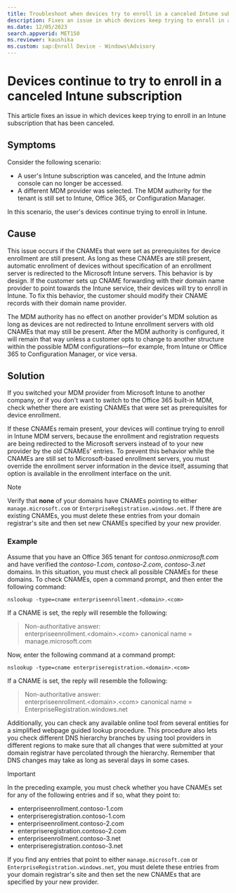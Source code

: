 ```yaml
---
title: Troubleshoot when devices try to enroll in a canceled Intune subscription
description: Fixes an issue in which devices keep trying to enroll in an Intune subscription that has been canceled.
ms.date: 12/05/2023
search.appverid: MET150
ms.reviewer: kaushika
ms.custom: sap:Enroll Device - Windows\Advisory
---
```

# Devices continue to try to enroll in a canceled Intune subscription

This article fixes an issue in which devices keep trying to enroll in an Intune subscription that has been canceled.

## Symptoms

Consider the following scenario:

- A user's Intune subscription was canceled, and the Intune admin console can no longer be accessed.
- A different MDM provider was selected. The MDM authority for the tenant is still set to Intune, Office 365, or Configuration Manager.

In this scenario, the user's devices continue trying to enroll in Intune.

## Cause

This issue occurs if the CNAMEs that were set as prerequisites for device enrollment are still present. As long as these CNAMEs are still present, automatic enrollment of devices without specification of an enrollment server is redirected to the Microsoft Intune servers. This behavior is by design. If the customer sets up CNAME forwarding with their domain name provider to point towards the Intune service, their devices will try to enroll in Intune. To fix this behavior, the customer should modify their CNAME records with their domain name provider.

The MDM authority has no effect on another provider's MDM solution as long as devices are not redirected to Intune enrollment servers with old CNAMEs that may still be present. After the MDM authority is configured, it will remain that way unless a customer opts to change to another structure within the possible MDM configurations&mdash;for example, from Intune or Office 365 to Configuration Manager, or vice versa.

## Solution

If you switched your MDM provider from Microsoft Intune to another company, or if you don't want to switch to the Office 365 built-in MDM, check whether there are existing CNAMEs that were set as prerequisites for device enrollment.

If these CNAMEs remain present, your devices will continue trying to enroll in Intune MDM servers, because the enrollment and registration requests are being redirected to the Microsoft servers instead of to your new provider by the old CNAMEs' entries. To prevent this behavior while the CNAMEs are still set to Microsoft-based enrollment servers, you must override the enrollment server information in the device itself, assuming that option is available in the enrollment interface on the unit.

> [!NOTE]
> Verify that **none** of your domains have CNAMEs pointing to either `manage.microsoft.com` or `EnterpriseRegistration.windows.net`. If there are existing CNAMEs, you must delete these entries from your domain registrar's site and then set new CNAMEs specified by your new provider.

### Example

Assume that you have an Office 365 tenant for *contoso.onmicrosoft.com* and have verified the *contoso-1.com*, *contoso-2.com*, *contoso-3.net* domains. In this situation, you must check all possible CNAMEs for these domains. To check CNAMEs, open a command prompt, and then enter the following command:

```console
nslookup -type=cname enterpriseenrollment.<domain>.<com>
```

If a CNAME is set, the reply will resemble the following:

> Non-authoritative answer:  
> enterpriseenrollment.\<domain>.\<com> canonical name = manage.microsoft.com

Now, enter the following command at a command prompt:

```console
nslookup -type=cname enterpriseregistration.<domain>.<com>
```

If a CNAME is set, the reply will resemble the following:

> Non-authoritative answer:  
> enterpriseenrollment.\<domain>.\<com> canonical name = EnterpriseRegistration.windows.net

Additionally, you can check any available online tool from several entities for a simplified webpage guided lookup procedure. This procedure also lets you check different DNS hierarchy branches by using tool providers in different regions to make sure that all changes that were submitted at your domain registrar have percolated through the hierarchy. Remember that DNS changes may take as long as several days in some cases.

> [!IMPORTANT]
> In the preceding example, you must check whether you have CNAMEs set for any of the following entries and if so, what they point to:
>
> - enterpriseenrollment.contoso-1.com
> - enterpriseregistration.contoso-1.com
> - enterpriseenrollment.contoso-2.com
> - enterpriseregistration.contoso-2.com
> - enterpriseenrollment.contoso-3.net
> - enterpriseregistration.contoso-3.net

If you find any entries that point to either `manage.microsoft.com` or `EnterpriseRegistration.windows.net`, you must delete these entries from your domain registrar's site and then set the new CNAMEs that are specified by your new provider.
